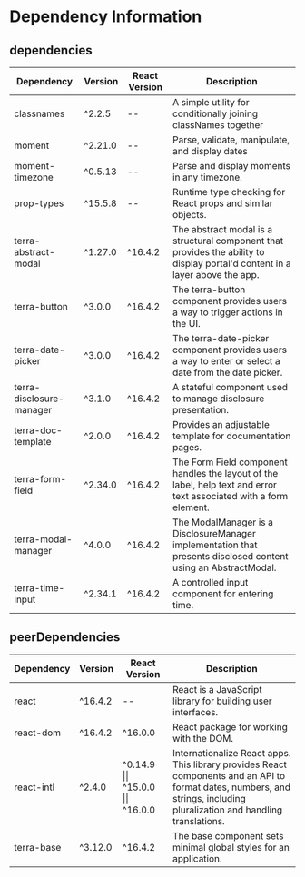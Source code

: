 # Dependency Information

## dependencies
| Dependency | Version | React Version | Description |
|-|-|-|-|
| classnames | ^2.2.5 | -- | A simple utility for conditionally joining classNames together |
| moment | ^2.21.0 | -- | Parse, validate, manipulate, and display dates |
| moment-timezone | ^0.5.13 | -- | Parse and display moments in any timezone. |
| prop-types | ^15.5.8 | -- | Runtime type checking for React props and similar objects. |
| terra-abstract-modal | ^1.27.0 | ^16.4.2 | The abstract modal is a structural component that provides the ability to display portal'd content in a layer above the app. |
| terra-button | ^3.0.0 | ^16.4.2 | The terra-button component provides users a way to trigger actions in the UI. |
| terra-date-picker | ^3.0.0 | ^16.4.2 | The terra-date-picker component provides users a way to enter or select a date from the date picker. |
| terra-disclosure-manager | ^3.1.0 | ^16.4.2 | A stateful component used to manage disclosure presentation. |
| terra-doc-template | ^2.0.0 | ^16.4.2 | Provides an adjustable template for documentation pages. |
| terra-form-field | ^2.34.0 | ^16.4.2 | The Form Field component handles the layout of the label, help text and error text associated with a form element. |
| terra-modal-manager | ^4.0.0 | ^16.4.2 | The ModalManager is a DisclosureManager implementation that presents disclosed content using an AbstractModal. |
| terra-time-input | ^2.34.1 | ^16.4.2 | A controlled input component for entering time. |

## peerDependencies
| Dependency | Version | React Version | Description |
|-|-|-|-|
| react | ^16.4.2 | -- | React is a JavaScript library for building user interfaces. |
| react-dom | ^16.4.2 | ^16.0.0 | React package for working with the DOM. |
| react-intl | ^2.4.0 | ^0.14.9 \|\| ^15.0.0 \|\| ^16.0.0 | Internationalize React apps. This library provides React components and an API to format dates, numbers, and strings, including pluralization and handling translations. |
| terra-base | ^3.12.0 | ^16.4.2 | The base component sets minimal global styles for an application. |
